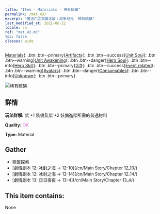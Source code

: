 ```yaml
---
title: "Item - Materials - 稀有硫磺"
permalink: /mat_43/
excerpt: "魔法门之英雄无敌：战争纪元  稀有硫磺"
last_modified_at: 2021-06-22
locale: cn
ref: "mat_43.md"
toc: false
classes: wide
---
```

 [Materials](/ItemsCN/){: .btn .btn--primary}[Artifacts](/ItemsCN/Artifacts/){: .btn .btn--success}[Unit Soul](/ItemsCN/UnitSoul/){: .btn .btn--warning}[Unit Awakening](/ItemsCN/UnitAwakening/){: .btn .btn--danger}[Hero Soul](/ItemsCN/HeroSoul/){: .btn .btn--info}[Hero Skill](/ItemsCN/HeroSkill/){: .btn .btn--primary}[Gift](/ItemsCN/Gift/){: .btn .btn--success}[Event related](/ItemsCN/Events/){: .btn .btn--warning}[Avatars](/ItemsCN/Avatars/){: .btn .btn--danger}[Consumables](/ItemsCN/Consumables/){: .btn .btn--info}[Unknown](/ItemsCN/Unknown/){: .btn .btn--primary}

 ![稀有硫磺](/images/t/i_cailiao_liuhuang2.png)

## 詳情
 **玩法詳解:** 紫 +1 裝備及紫 +2 裝備進階所需的普通材料

 **Quality:** <span style="color: #DA70D6">OK</span>

 **Type:** Material

## Gather

*    聯盟探索 
*    [劇情副本 12: 冰封之海 -> 12-10](/cn/Main Story/Chapter 12_10/) 
*    [劇情副本 12: 冰封之海 -> 12-14](/cn/Main Story/Chapter 12_14/) 
*    [劇情副本 13: 日日夜夜 -> 13-4](/cn/Main Story/Chapter 13_4/) 

## This item contains:

  None

